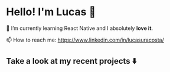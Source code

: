 # Hello! I'm Lucas :wave:

🌱 I’m currently learning React Native and I absolutely **love it**.

📫 How to reach me: https://www.linkedin.com/in/lucasuracosta/

## Take a look at my recent projects :arrow_down:

<!---
lucasacostaa/lucasacostaa is a ✨ special ✨ repository because its `README.md` (this file) appears on your GitHub profile.
You can click the Preview link to take a look at your changes.
--->
